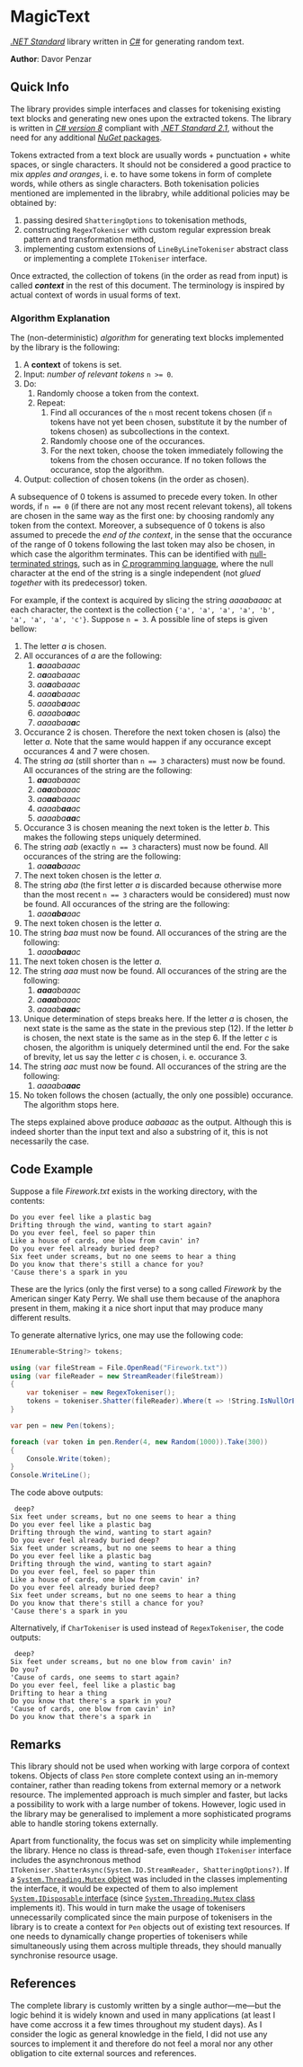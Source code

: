 #   MagicText

[*.NET Standard*](http://docs.microsoft.com/en-gb/dotnet/standard/net-standard) library written in [*C#*](http://docs.microsoft.com/en-gb/dotnet/csharp/) for generating random text.

**Author**: Davor Penzar

##  Quick Info

The library provides simple interfaces and classes for tokenising existing text blocks and generating new ones upon the extracted tokens. The library is written in [*C# version 8*](http://docs.microsoft.com/en-gb/dotnet/csharp/whats-new/csharp-8) compliant with [*.NET Standard 2.1*](http://github.com/dotnet/standard/blob/master/docs/versions/netstandard2.1.md), without the need for any additional [*NuGet* packages](http://nuget.org/).

Tokens extracted from a text block are usually words + punctuation + white spaces, or single characters. It should not be considered a good practice to mix *apples and oranges*, i. e. to have some tokens in form of complete words, while others as single characters. Both tokenisation policies mentioned are implemented in the librabry, while additional policies may be obtained by:

1.  passing desired ```ShatteringOptions``` to tokenisation methods,
2.  constructing ```RegexTokeniser``` with custom regular expression break pattern and transformation method,
3.  implementing custom extensions of ```LineByLineTokeniser``` abstract class or implementing a complete ```ITokeniser``` interface.

Once extracted, the collection of tokens (in the order as read from input) is called ***context*** in the rest of this document. The terminology is inspired by actual context of words in usual forms of text.

### Algorithm Explanation

The (non-deterministic) *algorithm* for generating text blocks implemented by the library is the following:

1.  A **context** of tokens is set.
2.  Input: *number of relevant tokens* ```n >= 0```.
3.  Do:
    1.  Randomly choose a token from the context.
    2.  Repeat:
        1.  Find all occurances of the ```n``` most recent tokens chosen (if ```n``` tokens have not yet been chosen, substitute it by the number of tokens chosen) as subcollections in the context.
        2.  Randomly choose one of the occurances.
        3.  For the next token, choose the token immediately following the tokens from the chosen occurance. If no token follows the occurance, stop the algorithm.
4.  Output: collection of chosen tokens (in the order as chosen).

A subsequence of 0 tokens is assumed to precede every token. In other words, if ```n == 0``` (if there are not any most recent relevant tokens), all tokens are chosen in the same way as the first one: by choosing randomly any token from the context. Moreover, a subsequence of 0 tokens is also assumed to precede the *end of the context*, in the sense that the occurance of the range of 0 tokens following the last token may also be chosen, in which case the algorithm terminates. This can be identified with [null-terminated strings](http://en.wikipedia.org/wiki/Null-terminated_string), such as in [*C* programming language](http://iso.org/standard/74528.html), where the null character at the end of the string is a single independent (not *glued together* with its predecessor) token.

For example, if the context is acquired by slicing the string *aaaabaaac* at each character, the context is the collection ```{'a', 'a', 'a', 'a', 'b', 'a', 'a', 'a', 'c'}```. Suppose ```n = 3```. A possible line of steps is given bellow:

1.  The letter *a* is chosen.
2.  All occurances of *a* are the following:
    1.  ***a**aaabaaac*
    2.  *a**a**aabaaac*
    3.  *aa**a**abaaac*
    4.  *aaa**a**baaac*
    5.  *aaaab**a**aac*
    6.  *aaaaba**a**ac*
    7.  *aaaabaa**a**c*
3.  Occurance 2 is chosen. Therefore the next token chosen is (also) the letter *a*. Note that the same would happen if any occurance except occurances 4 and 7 were chosen.
4.  The string *aa* (still shorter than ```n == 3``` characters) must now be found. All occurances of the string are the following:
    1.  ***aa**aabaaac*
    2.  *a**aa**abaaac*
    3.  *aa**aa**baaac*
    4.  *aaaab**aa**ac*
    5.  *aaaaba**aa**c*
5.  Occurance 3 is chosen meaning the next token is the letter *b*. This makes the following steps uniquely determined.
6.  The string *aab* (exactly ```n == 3``` characters) must now be found. All occurances of the string are the following:
    1.  *aa**aab**aaac*
7.  The next token chosen is the letter *a*.
8.  The string *aba* (the first letter *a* is discarded because otherwise more than the most recent ```n == 3``` characters would be considered) must now be found. All occurances of the string are the following:
    1.  *aaa**aba**aac*
9.  The next token chosen is the letter *a*.
10. The string *baa* must now be found. All occurances of the string are the following:
    1.  *aaaa**baa**ac*
11. The next token chosen is the letter *a*.
12. The string *aaa* must now be found. All occurances of the string are the following:
    1.  ***aaa**abaaac*
    2.  *a**aaa**baaac*
    3.  *aaaab**aaa**c*
13. Unique determination of steps breaks here. If the letter *a* is chosen, the next state is the same as the state in the previous step (12). If the letter *b* is chosen, the next state is the same as in the step 6. If the letter *c* is chosen, the algorithm is uniquely determined until the end. For the sake of brevity, let us say the letter *c* is chosen, i. e. occurance 3.
14. The string *aac* must now be found. All occurances of the string are the following:
    1.  *aaaaba**aac***
15. No token follows the chosen (actually, the only one possible) occurance. The algorithm stops here.

The steps explained above produce *aabaaac* as the output. Although this is indeed shorter than the input text and also a substring of it, this is not necessarily the case.

##  Code Example

Suppose a file *Firework.txt* exists in the working directory, with the contents:

```
Do you ever feel like a plastic bag
Drifting through the wind, wanting to start again?
Do you ever feel, feel so paper thin
Like a house of cards, one blow from cavin' in?
Do you ever feel already buried deep?
Six feet under screams, but no one seems to hear a thing
Do you know that there's still a chance for you?
'Cause there's a spark in you

```

These are the lyrics (only the first verse) to a song called *Firework* by the American singer Katy Perry. We shall use them because of the anaphora present in them, making it a nice short input that may produce many different results.

To generate alternative lyrics, one may use the following code:

```csharp
IEnumerable<String?> tokens;

using (var fileStream = File.OpenRead("Firework.txt"))
using (var fileReader = new StreamReader(fileStream))
{
    var tokeniser = new RegexTokeniser();
    tokens = tokeniser.Shatter(fileReader).Where(t => !String.IsNullOrEmpty(t)); // remove the empty line from the end of the file
}

var pen = new Pen(tokens);

foreach (var token in pen.Render(4, new Random(1000)).Take(300))
{
    Console.Write(token);
}
Console.WriteLine();

```

The code above outputs:

```
 deep?
Six feet under screams, but no one seems to hear a thing
Do you ever feel like a plastic bag
Drifting through the wind, wanting to start again?
Do you ever feel already buried deep?
Six feet under screams, but no one seems to hear a thing
Do you ever feel like a plastic bag
Drifting through the wind, wanting to start again?
Do you ever feel, feel so paper thin
Like a house of cards, one blow from cavin' in?
Do you ever feel already buried deep?
Six feet under screams, but no one seems to hear a thing
Do you know that there's still a chance for you?
'Cause there's a spark in you

```

Alternatively, if ```CharTokeniser``` is used instead of ```RegexTokeniser```, the code outputs:

```
 deep?
Six feet under screams, but no one blow from cavin' in?
Do you?
'Cause of cards, one seems to start again?
Do you ever feel, feel like a plastic bag
Drifting to hear a thing
Do you know that there's a spark in you?
'Cause of cards, one blow from cavin' in?
Do you know that there's a spark in

```

##  Remarks

This library should not be used when working with large corpora of context tokens. Objects of class ```Pen``` store complete context using an in-memory container, rather than reading tokens from external memory or a network resource. The implemented approach is much simpler and faster, but lacks a possibility to work with a large number of tokens. However, logic used in the library may be generalised to implement a more sophisticated programs able to handle storing tokens externally.

Apart from functionality, the focus was set on simplicity while implementing the library. Hence no class is thread-safe, even though ```ITokeniser``` interface includes the asynchronous method ```ITokeniser.ShatterAsync(System.IO.StreamReader, ShatteringOptions?)```. If a [```System.Threading.Mutex``` object](http://docs.microsoft.com/en-gb/dotnet/api/system.threading.mutex) was included in the classes implementing the interface, it would be expected of them to also implement [```System.IDisposable``` interface](http://docs.microsoft.com/en-gb/dotnet/api/system.idisposable) (since [```System.Threading.Mutex``` class](http://docs.microsoft.com/en-gb/dotnet/api/system.threading.mutex) implements it). This would in turn make the usage of tokenisers unnecessarily complicated since the main purpose of tokenisers in the library is to create a context for ```Pen``` objects out of existing text resources. If one needs to dynamically change properties of tokenisers while simultaneously using them across multiple threads, they should manually synchronise resource usage.

##  References

The complete library is customly written by a single author&mdash;me&mdash;but the logic behind it is widely known and used in many applications (at least I have come accross it a few times throughout my student days). As I consider the logic as general knowledge in the field, I did not use any sources to implement it and therefore do not feel a moral nor any other obligation to cite external sources and references.
